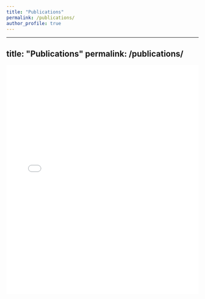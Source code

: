 ```yaml
---
title: "Publications"
permalink: /publications/
author_profile: true
---
```

---
title: "Publications"
permalink: /publications/
---

<iframe src="/publications.html" width="100%" height="600" frameborder="0"></iframe>
